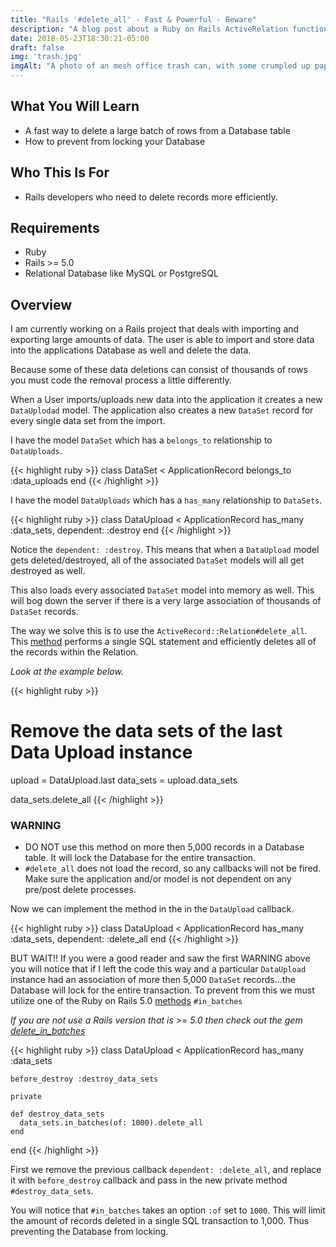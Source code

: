 ```yaml
---
title: "Rails '#delete_all' - Fast & Powerful - Beware"
description: "A blog post about a Ruby on Rails ActiveRelation function '#delete_all'. A fast way to purge your Date Base of rows from a Table."
date: 2018-05-23T18:30:21-05:00
draft: false
img: 'trash.jpg'
imgAlt: "A photo of an mesh office trash can, with some crumpled up papers inside."
---
```

## What You Will Learn
- A fast way to delete a large batch of rows from a Database table
- How to prevent from locking your Database

## Who This Is For
- Rails developers who need to delete records more efficiently.

## Requirements
- Ruby
- Rails >= 5.0
- Relational Database like MySQL or PostgreSQL

## Overview

I am currently working on a Rails project that deals with importing and exporting large amounts of data.  The user is able to import and store data into the applications Database as well and delete the data.

Because some of these data deletions can consist of thousands of rows you must code the removal process a little differently.

When a User imports/uploads new data into the application it creates a new `DataUplodad` model.  The application also creates a new `DataSet` record for every single data set from the import.

I have the model `DataSet` which has a `belongs_to` relationship to `DataUploads`.

{{< highlight ruby >}}
  class DataSet < ApplicationRecord
    belongs_to :data_uploads
  end
{{< /highlight >}}

I have the model `DataUploads` which has a `has_many` relationship to `DataSets`.

{{< highlight ruby >}}
  class DataUpload < ApplicationRecord
    has_many :data_sets, dependent: :destroy
  end
{{< /highlight >}}

Notice the `dependent: :destroy`.  This means that when a `DataUpload` model gets deleted/destroyed, all of the associated `DataSet` models will all get destroyed as well.

This also loads every associated `DataSet` model into memory as well.  This will bog down the server if there is a very large association of thousands of `DataSet` records.

The way we solve this is to use the `ActiveRecord::Relation#delete_all`. This [method](https://apidock.com/rails/ActiveRecord/Relation/delete_all) performs a single SQL statement and efficiently deletes all of the records within the Relation.

*Look at the example below.*

{{< highlight ruby >}}
  # Remove the data sets of the last Data Upload instance
  upload = DataUpload.last
  data_sets = upload.data_sets

  data_sets.delete_all
{{< /highlight >}}

### WARNING

- DO NOT use this method on more then 5,000 records in a Database table.  It will lock the Database for the entire transaction.
- `#delete_all` does not load the record, so any callbacks will not be fired.  Make sure the application and/or model is not dependent on any pre/post delete processes.

Now we can implement the method in the in the `DataUpload` callback.

{{< highlight ruby >}}
  class DataUpload < ApplicationRecord
    has_many :data_sets, dependent: :delete_all
  end
{{< /highlight >}}


BUT WAIT!! If you were a good reader and saw the first WARNING above you will notice that if I left the code this way and a particular `DataUpload` instance had an association of more then 5,000 `DataSet` records...the Database will lock for the entire transaction. To prevent from this we must utilize one of the Ruby on Rails 5.0 [methods](http://api.rubyonrails.org/classes/ActiveRecord/Batches.html#method-i-in_batches) `#in_batches`

*If you are not use a Rails version that is >= 5.0 then check out the gem [delete_in_batches](https://github.com/ankane/delete_in_batches)*

{{< highlight ruby >}}
  class DataUpload < ApplicationRecord
    has_many :data_sets

    before_destroy :destroy_data_sets

    private

    def destroy_data_sets
      data_sets.in_batches(of: 1000).delete_all
    end
  end
{{< /highlight >}}

First we remove the previous callback `dependent: :delete_all`, and replace it with `before_destroy` callback and pass in the new private method `#destroy_data_sets`.

You will notice that `#in_batches` takes an option `:of` set to `1000`. This will limit the amount of records deleted in a single SQL transaction to 1,000.  Thus preventing the Database from locking.
